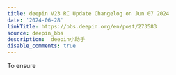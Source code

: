 ```yaml
---
title: deepin V23 RC Update Changelog on Jun 07 2024
date: '2024-06-28'
linkTitle: https://bbs.deepin.org/en/post/273583
source: deepin_bbs
description:  deepin小助手 
disable_comments: true
---
```

To ensure 
